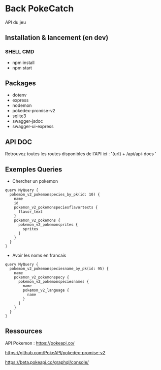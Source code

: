 # Back PokeCatch

API du jeu

## Installation & lancement (en dev)

### SHELL CMD

- npm install
- npm start

## Packages 

- dotenv
- express
- nodemon
- pokedex-promise-v2
- sqlite3
- swagger-jsdoc
- swagger-ui-express

## API DOC 

Retrouvez toutes les routes disponibles de l'API ici : '{url} + /api/api-docs '

## Exemples Queries 

- Chercher un pokemon

```
query MyQuery { 
  pokemon_v2_pokemonspecies_by_pk(id: 10) {
    name
    id
    pokemon_v2_pokemonspeciesflavortexts {
      flavor_text
    }
    pokemon_v2_pokemons {
      pokemon_v2_pokemonsprites {
        sprites
      }
    }
  }
}
```


- Avoir les noms en francais
```
query MyQuery {
  pokemon_v2_pokemonspeciesname_by_pk(id: 95) {
    name
    pokemon_v2_pokemonspecy {
      pokemon_v2_pokemonspeciesnames {
        name
        pokemon_v2_language {
          name
        }
      }
    }
  }
}
```
## Ressources 

API Pokemon : https://pokeapi.co/

https://github.com/PokeAPI/pokedex-promise-v2

https://beta.pokeapi.co/graphql/console/